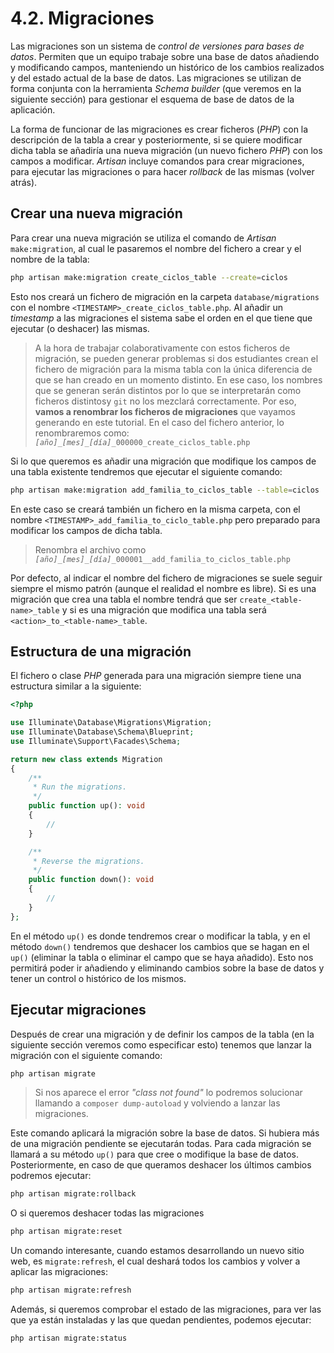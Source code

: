 # 4.2. Migraciones

Las migraciones son un sistema de _control de versiones para bases de datos_. Permiten que un equipo trabaje sobre una base de datos añadiendo y modificando campos, manteniendo un histórico de los cambios realizados y del estado actual de la base de datos. Las migraciones se utilizan de forma conjunta con la herramienta _Schema builder_ (que veremos en la siguiente sección) para gestionar el esquema de base de datos de la aplicación.

La forma de funcionar de las migraciones es crear ficheros (_PHP_) con la descripción de la tabla a crear y posteriormente, si se quiere modificar dicha tabla se añadiría una nueva migración (un nuevo fichero _PHP_) con los campos a modificar. _Artisan_ incluye comandos para crear migraciones, para ejecutar las migraciones o para hacer _rollback_ de las mismas (volver atrás).

## Crear una nueva migración

Para crear una nueva migración se utiliza el comando de _Artisan_ `make:migration`, al cual le pasaremos el nombre del fichero a crear y el nombre de la tabla:

```bash
php artisan make:migration create_ciclos_table --create=ciclos
```

Esto nos creará un fichero de migración en la carpeta `database/migrations` con el nombre `<TIMESTAMP>_create_ciclos_table.php`. Al añadir un _timestamp_ a las migraciones el sistema sabe el orden en el que tiene que ejecutar (o deshacer) las mismas.

> A la hora de trabajar colaborativamente con estos ficheros de migración, se pueden generar problemas si dos estudiantes crean el fichero de migración para la misma tabla con la única diferencia de que se han creado en un momento distinto. En ese caso, los nombres que se generan serán distintos por lo que se interpretarán como ficheros distintosy `git` no los mezclará correctamente. Por eso, **vamos a renombrar los ficheros de migraciones** que vayamos generando en este tutorial. En el caso del fichero anterior, lo renombraremos como:
        _`[año]_[mes]_[día]`_`_000000_create_ciclos_table.php`

Si lo que queremos es añadir una migración que modifique los campos de una tabla existente tendremos que ejecutar el siguiente comando:

```bash
php artisan make:migration add_familia_to_ciclos_table --table=ciclos
```

En este caso se creará también un fichero en la misma carpeta, con el nombre `<TIMESTAMP>_add_familia_to_ciclo_table.php` pero preparado para modificar los campos de dicha tabla.

> Renombra el archivo como _`[año]_[mes]_[día]`_`_000001__add_familia_to_ciclos_table.php`

Por defecto, al indicar el nombre del fichero de migraciones se suele seguir siempre el mismo patrón (aunque el realidad el nombre es libre). Si es una migración que crea una tabla el nombre tendrá que ser `create_<table-name>_table` y si es una migración que modifica una tabla será `<action>_to_<table-name>_table`.

## Estructura de una migración

El fichero o clase _PHP_ generada para una migración siempre tiene una estructura similar a la siguiente:

```php
<?php

use Illuminate\Database\Migrations\Migration;
use Illuminate\Database\Schema\Blueprint;
use Illuminate\Support\Facades\Schema;

return new class extends Migration
{
    /**
     * Run the migrations.
     */
    public function up(): void
    {
        //
    }

    /**
     * Reverse the migrations.
     */
    public function down(): void
    {
        //
    }
};
```

En el método `up()` es donde tendremos crear o modificar la tabla, y en el método `down()` tendremos que deshacer los cambios que se hagan en el `up()` (eliminar la tabla o eliminar el campo que se haya añadido). Esto nos permitirá poder ir añadiendo y eliminando cambios sobre la base de datos y tener un control o histórico de los mismos.

## Ejecutar migraciones

Después de crear una migración y de definir los campos de la tabla (en la siguiente sección veremos como especificar esto) tenemos que lanzar la migración con el siguiente comando:

```bash
php artisan migrate
```

> Si nos aparece el error _"class not found"_ lo podremos solucionar llamando a `composer dump-autoload` y volviendo a lanzar las migraciones.

Este comando aplicará la migración sobre la base de datos. Si hubiera más de una migración pendiente se ejecutarán todas. Para cada migración se llamará a su método `up()` para que cree o modifique la base de datos. Posteriormente, en caso de que queramos deshacer los últimos cambios podremos ejecutar:

```bash
php artisan migrate:rollback
```

O si queremos deshacer todas las migraciones

```bash
php artisan migrate:reset
```

Un comando interesante, cuando estamos desarrollando un nuevo sitio web, es `migrate:refresh`, el cual deshará todos los cambios y volver a aplicar las migraciones:

```bash
php artisan migrate:refresh
```

Además, si queremos comprobar el estado de las migraciones, para ver las que ya están instaladas y las que quedan pendientes, podemos ejecutar:

```bash
php artisan migrate:status
```
